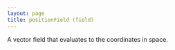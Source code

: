 ```yaml
---
layout: page
title: positionField (field)
---
```


A vector field that evaluates to the coordinates in space.
